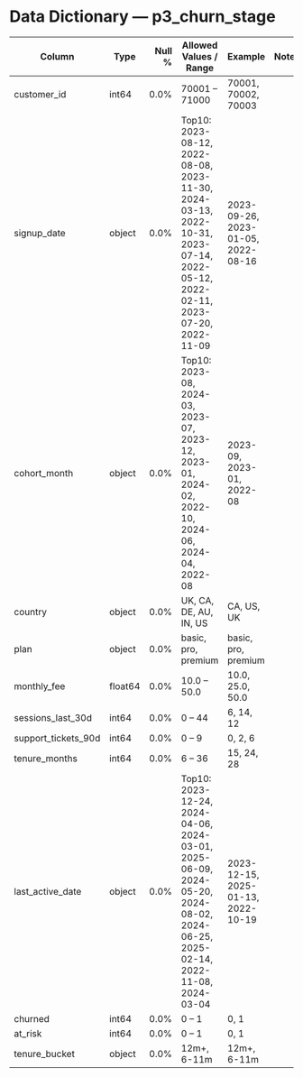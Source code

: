 # Data Dictionary — p3_churn_stage

| Column | Type | Null % | Allowed Values / Range | Example | Notes |
|---|---|---:|---|---|---|
| customer_id | int64 | 0.0% | 70001 – 71000 | 70001, 70002, 70003 |  |
| signup_date | object | 0.0% | Top10: 2023-08-12, 2022-08-08, 2023-11-30, 2024-03-13, 2022-10-31, 2023-07-14, 2022-05-12, 2022-02-11, 2023-07-20, 2022-11-09 | 2023-09-26, 2023-01-05, 2022-08-16 |  |
| cohort_month | object | 0.0% | Top10: 2023-08, 2024-03, 2023-07, 2023-12, 2023-01, 2024-02, 2022-10, 2024-06, 2024-04, 2022-08 | 2023-09, 2023-01, 2022-08 |  |
| country | object | 0.0% | UK, CA, DE, AU, IN, US | CA, US, UK |  |
| plan | object | 0.0% | basic, pro, premium | basic, pro, premium |  |
| monthly_fee | float64 | 0.0% | 10.0 – 50.0 | 10.0, 25.0, 50.0 |  |
| sessions_last_30d | int64 | 0.0% | 0 – 44 | 6, 14, 12 |  |
| support_tickets_90d | int64 | 0.0% | 0 – 9 | 0, 2, 6 |  |
| tenure_months | int64 | 0.0% | 6 – 36 | 15, 24, 28 |  |
| last_active_date | object | 0.0% | Top10: 2023-12-24, 2024-04-06, 2024-03-01, 2025-06-09, 2024-05-20, 2024-08-02, 2024-06-25, 2025-02-14, 2022-11-08, 2024-03-04 | 2023-12-15, 2025-01-13, 2022-10-19 |  |
| churned | int64 | 0.0% | 0 – 1 | 0, 1 |  |
| at_risk | int64 | 0.0% | 0 – 1 | 0, 1 |  |
| tenure_bucket | object | 0.0% | 12m+, 6-11m | 12m+, 6-11m |  |
